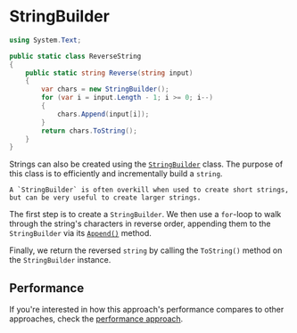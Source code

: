 # StringBuilder

```csharp
using System.Text;

public static class ReverseString
{
    public static string Reverse(string input)
    {
        var chars = new StringBuilder();
        for (var i = input.Length - 1; i >= 0; i--)
        {
            chars.Append(input[i]);
        }
        return chars.ToString();
    }
}
```

Strings can also be created using the [`StringBuilder`][string-builder] class.
The purpose of this class is to efficiently and incrementally build a `string`.

```exercism/note
A `StringBuilder` is often overkill when used to create short strings, but can be very useful to create larger strings.
```

The first step is to create a `StringBuilder`.
We then use a `for`-loop to walk through the string's characters in reverse order, appending them to the `StringBuilder` via its [`Append()`][string-builder-append] method.

Finally, we return the reversed `string` by calling the `ToString()` method on the `StringBuilder` instance.

## Performance

If you're interested in how this approach's performance compares to other approaches, check the [performance approach][approach-performance].

[string-builder]: https://learn.microsoft.com/en-us/dotnet/api/system.text.stringbuilder?view=net-7.0
[string-builder-append]: https://learn.microsoft.com/en-us/dotnet/api/system.text.stringbuilder.append?view=net-7.0#system-text-stringbuilder-append(system-char)
[approach-performance]: https://exercism.org/tracks/csharp/exercises/reverse-string/articles/performance
